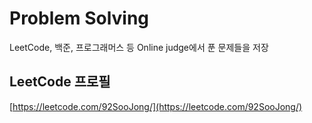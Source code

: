 # Problem Solving
LeetCode, 백준, 프로그래머스 등 Online judge에서 푼 문제들을 저장

## LeetCode 프로필
[https://leetcode.com/92SooJong/](https://leetcode.com/92SooJong/)
